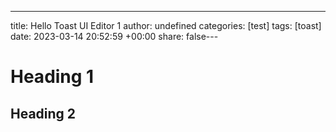 ---
title: Hello Toast UI Editor 1
author: undefined
categories: [test]
tags: [toast]
date: 2023-03-14 20:52:59 +00:00
share: false---

# Heading 1
## Heading 2